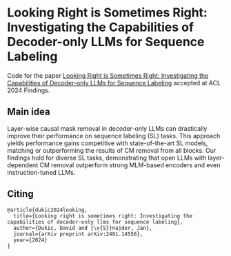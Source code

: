 # Looking Right is Sometimes Right: Investigating the Capabilities of Decoder-only LLMs for Sequence Labeling

Code for the paper [Looking Right is Sometimes Right: Investigating the Capabilities of Decoder-only LLMs for Sequence Labeling](https://arxiv.org/abs/2401.14556) accepted at ACL 2024 Findings.

## Main idea
Layer-wise causal mask removal in decoder-only LLMs can drastically improve their performance on sequence labeling (SL) tasks. This approach yields performance gains competitive with state-of-the-art SL models, matching or outperforming the results of CM removal from all blocks. Our findings hold for diverse SL tasks, demonstrating that open LLMs with layer-dependent CM removal outperform strong MLM-based encoders and even instruction-tuned LLMs. 

## Citing
```
@article{dukic2024looking,
  title={Looking right is sometimes right: Investigating the capabilities of decoder-only llms for sequence labeling},
  author={Dukic, David and {\v{S}}najder, Jan},
  journal={arXiv preprint arXiv:2401.14556},
  year={2024}
}
```
